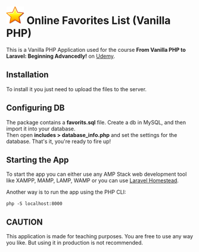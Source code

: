 # ![onlinefavoritslist icon](./assets/images/favorites.png)  Online Favorites List (Vanilla PHP)
This is a Vanilla PHP Application used for the course **From Vanilla PHP to Laravel: Beginning Advancedly!** on [Udemy](https://www.udemy.com/user/mahdi-naderian/).

## Installation
To install it you just need to upload the files to the server.

## Configuring DB
The package contains a <b>favorits.sql</b> file. Create a db in MySQL, and then import it into your database.  
Then open <b>includes > database_info.php</b> and set the settings for the database. That's it, you're ready to fire up!

## Starting the App  
To start the app you can either use any AMP Stack web development tool like XAMPP, MAMP, LAMP, WAMP or you can use [Laravel Homestead](https://laravel.com/docs/homestead).   

Another way is to run the app using the PHP CLI:  
```shell
php -S localhost:8000
```

## CAUTION
This application is made for teaching purposes. You are free to use any way you like. But using it in production is not recommended.